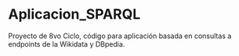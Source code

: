# Aplicacion_SPARQL
Proyecto de 8vo Ciclo, código para aplicación basada en consultas a endpoints de la Wikidata y DBpedia.
